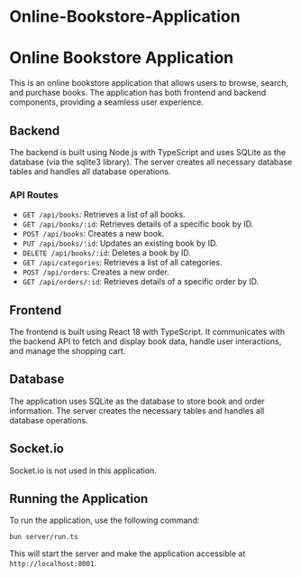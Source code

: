 # Online-Bookstore-Application
# Online Bookstore Application

This is an online bookstore application that allows users to browse, search, and purchase books. The application has both frontend and backend components, providing a seamless user experience.

## Backend

The backend is built using Node.js with TypeScript and uses SQLite as the database (via the sqlite3 library). The server creates all necessary database tables and handles all database operations.

### API Routes

- `GET /api/books`: Retrieves a list of all books.
- `GET /api/books/:id`: Retrieves details of a specific book by ID.
- `POST /api/books`: Creates a new book.
- `PUT /api/books/:id`: Updates an existing book by ID.
- `DELETE /api/books/:id`: Deletes a book by ID.
- `GET /api/categories`: Retrieves a list of all categories.
- `POST /api/orders`: Creates a new order.
- `GET /api/orders/:id`: Retrieves details of a specific order by ID.

## Frontend

The frontend is built using React 18 with TypeScript. It communicates with the backend API to fetch and display book data, handle user interactions, and manage the shopping cart.

## Database

The application uses SQLite as the database to store book and order information. The server creates the necessary tables and handles all database operations.

## Socket.io

Socket.io is not used in this application.

## Running the Application

To run the application, use the following command:

```
bun server/run.ts
```

This will start the server and make the application accessible at `http://localhost:8001`.

